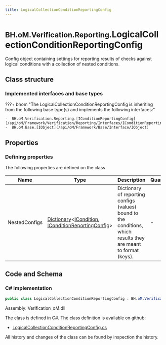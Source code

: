 ```yaml
---
title: LogicalCollectionConditionReportingConfig
---
```


# <small>BH.oM.Verification.Reporting.</small>**LogicalCollectionConditionReportingConfig**

Config object containing settings for reporting results of checks against logical conditions with a collection of nested conditions.

## Class structure

### Implemented interfaces and base types

???+ bhom "The LogicalCollectionConditionReportingConfig is inheriting from the following base type(s) and implements the following interfaces:"

    -  BH.oM.Verification.Reporting.[IConditionReportingConfig](/api/oM/Framework/Verification/Reporting/Interfaces/IConditionReportingConfig)
    -  BH.oM.Base.[IObject](/api/oM/Framework/Base/Interface/IObject)


## Properties



### Defining properties

The following properties are defined on the class

| Name             | Type             | Description      | Quantity         |
|------------------|------------------|------------------|------------------|
| NestedConfigs | [Dictionary](https://learn.microsoft.com/en-us/dotnet/api/System.Collections.Generic.Dictionary-2?view=netstandard-2.0)&lt;[ICondition](/api/oM/Framework/Verification/Conditions/Interfaces/ICondition), [IConditionReportingConfig](/api/oM/Framework/Verification/Reporting/Interfaces/IConditionReportingConfig)&gt; | Dictionary of reporting configs (values) bound to the conditions, which results they are meant to format (keys). | - |


## Code and Schema

### C# implementation

``` C# title="C#"
public class LogicalCollectionConditionReportingConfig : BH.oM.Verification.Reporting.IConditionReportingConfig, BH.oM.Base.IObject
```

Assembly: Verification_oM.dll

The class is defined in C#. The class definition is available on github:

- [LogicalCollectionConditionReportingConfig.cs](https://github.com/BHoM/BHoM/blob/develop/Verification_oM/Reporting\LogicalCollectionConditionReportingConfig.cs)

All history and changes of the class can be found by inspection the history.
